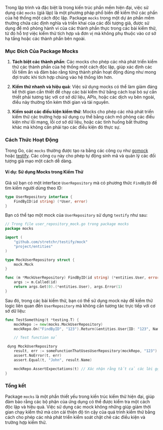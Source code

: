 Trong lập trình và đặc biệt là trong kiến trúc phần mềm hiện đại, việc sử dụng các `mocks` (giả lập) là một phương pháp phổ biến để kiểm thử các phần của hệ thống một cách độc lập. Package `mocks` trong một dự án phần mềm thường chứa các định nghĩa và triển khai của các đối tượng giả, được sử dụng để mô phỏng hành vi của các thành phần thực trong các bài kiểm thử, từ đó hỗ trợ việc kiểm thử tích hợp và đơn vị mà không phụ thuộc vào cơ sở hạ tầng hoặc các thành phần bên ngoài.

### Mục Đích Của Package Mocks

1. **Tách biệt các thành phần**: Các mocks cho phép các nhà phát triển kiểm thử các thành phần của hệ thống một cách độc lập, giúp xác định các lỗi tiềm ẩn và đảm bảo rằng từng thành phần hoạt động đúng như mong đợi trước khi tích hợp chúng vào hệ thống lớn hơn.

2. **Kiểm thử nhanh và hiệu quả**: Việc sử dụng mocks có thể làm giảm đáng kể thời gian cần thiết để chạy các bài kiểm thử bằng cách loại bỏ sự cần thiết phải tương tác với cơ sở dữ liệu, APIs, hoặc các dịch vụ bên ngoài, điều này thường tốn kém thời gian và tài nguyên.

3. **Kiểm soát các điều kiện kiểm thử**: Mocks cho phép các nhà phát triển kiểm thử các trường hợp sử dụng cụ thể bằng cách mô phỏng các điều kiện như lỗi mạng, lỗi cơ sở dữ liệu, hoặc các tình huống bất thường khác mà không cần phải tạo các điều kiện đó thực sự.

### Cách Thức Hoạt Động

Trong Go, các `mocks` thường được tạo ra bằng các công cụ như [gomock](https://github.com/golang/mock) hoặc [testify](https://github.com/stretchr/testify). Các công cụ này cho phép tự động sinh mã và quản lý các đối tượng giả mạo một cách dễ dàng.

#### Ví dụ: Sử dụng Mocks trong Kiểm Thử

Giả sử bạn có một interface `UserRepository` mà có phương thức `FindByID` để tìm kiếm người dùng theo ID:

```go
type UserRepository interface {
    FindByID(id string) (*User, error)
}
```

Bạn có thể tạo một mock của `UserRepository` sử dụng `testify` như sau:

```go
// Trong file user_repository_mock.go trong package mocks
package mocks

import (
    "github.com/stretchr/testify/mock"
    "project/entities"
)

type MockUserRepository struct {
    mock.Mock
}

func (m *MockUserRepository) FindByID(id string) (*entities.User, error) {
    args := m.Called(id)
    return args.Get(0).(*entities.User), args.Error(1)
}
```

Sau đó, trong các bài kiểm thử, bạn có thể sử dụng mock này để kiểm thử logic liên quan đến `UserRepository` mà không cần tương tác trực tiếp với cơ sở dữ liệu:

```go
func TestSomething(t *testing.T) {
    mockRepo := new(mocks.MockUserRepository)
    mockRepo.On("FindByID", "123").Return(&entities.User{ID: "123", Name: "John"}, nil)

    // Test function sử

 dụng MockUserRepository
    result, err := someFunctionThatUsesUserRepository(mockRepo, "123")
    assert.NoError(t, err)
    assert.Equal(t, "John", result.Name)

    mockRepo.AssertExpectations(t) // Xác nhận rằng tất cả các lời gọi đều đã được thực hiện
}
```

### Tổng kết

Package `mocks` là một phần thiết yếu trong kiến trúc kiểm thử hiện đại, giúp đảm bảo rằng các bộ phận của ứng dụng có thể được kiểm tra một cách độc lập và hiệu quả. Việc sử dụng các mock không những giúp giảm thời gian chạy kiểm thử mà còn cải thiện độ tin cậy của quá trình kiểm thử bằng cách cho phép các nhà phát triển kiểm soát chặt chẽ các điều kiện và trường hợp kiểm thử.